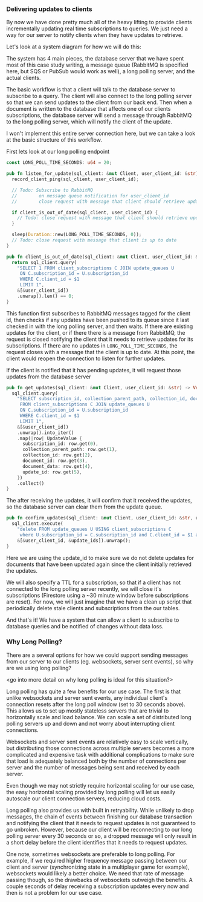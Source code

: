 ### Delivering updates to clients

By now we have done pretty much all of the heavy lifting to provide clients incrementally updating real time subscriptions to queries. We just need a way for our server to notify clients when they have updates to retrieve.

Let's look at a system diagram for how we will do this:

<system diagram>

The system has 4 main pieces, the database server that we have spent most of this case study writing, a message queue (RabbitMQ is specified here, but SQS or PubSub would work as well), a long polling server, and the actual clients.

The basic workflow is that a client will talk to the database server to subscribe to a query. The client will also connect to the long polling server so that we can send updates to the client from our back end. Then when a document is written to the database that affects one of our clients subscriptions, the database server will send a message through RabbitMQ to the long polling server, which will notify the client of the update.

I won't implement this entire server connection here, but we can take a look at the basic structure of this workflow.

First lets look at our long polling endpoint

```rust
const LONG_POLL_TIME_SECONDS: u64 = 20;

pub fn listen_for_update(sql_client: &mut Client, user_client_id: &str) {
  record_client_ping(sql_client, user_client_id);

  // Todo: Subscribe to RabbitMQ
  //		on message queue notification for user_client_id
  //    	close request with message that client should retrieve updates

  if client_is_out_of_date(sql_client, user_client_id) {
    // Todo: close request with message that client should retrieve updates
  }

  sleep(Duration::new(LONG_POLL_TIME_SECONDS, 0));
  // Todo: close request with message that client is up to date
}

pub fn client_is_out_of_date(sql_client: &mut Client, user_client_id: &str) -> bool {
  return sql_client.query(
    "SELECT 1 FROM client_subscriptions C JOIN update_queues U
     ON C.subscription_id = U.subscription_id 
     WHERE C.client_id = $1 
     LIMIT 1",
    &[&user_client_id])
    .unwrap().len() == 0;
}
```

This function first subscribes to RabbitMQ messages tagged for the client id, then checks if any updates have been pushed to its queue since it last checked in with the long polling server, and then waits. If there are existing updates for the client, or if there there is a message from RabbitMQ, the request is closed notifying the client that it needs to retrieve updates for its subscriptions. If there are no updates in `LONG_POLL_TIME_SECONDS`, the request closes with a message that the client is up to date. At this point, the client would reopen the connection to listen for further updates.

If the client is notified that it has pending updates, it will request those updates from the database server

```rust
pub fn get_updates(sql_client: &mut Client, user_client_id: &str) -> Vec<UpdateValue> {
  sql_client.query(
    "SELECT subscription_id, collection_parent_path, collection_id, document_id, document_data, update_id
     FROM client_subscriptions C JOIN update_queues U 
     ON C.subscription_id = U.subscription_id 
     WHERE C.client_id = $1 
     LIMIT 1",
    &[&user_client_id])
    .unwrap().into_iter()
    .map(|row| UpdateValue {
      subscription_id: row.get(0),
      collection_parent_path: row.get(1),
      collection_id: row.get(2),
      document_id: row.get(3),
      document_data: row.get(4),
      update_id: row.get(5),
    })
    .collect()
}
```

The after receiving the updates, it will confirm that it received the updates, so the database server can clear them from the update queue.

```rust
pub fn confirm_updates(sql_client: &mut Client, user_client_id: &str, update_ids: &[String]) {
  sql_client.execute(
    "delete FROM update_queues U USING client_subscriptions C 
     where U.subscription_id = C.subscription_id and C.client_id = $1 and U.update_id IN $2",
    &[&user_client_id, &update_ids]).unwrap();
}
```

Here we are using the update_id to make sure we do not delete updates for documents that have been updated again since the client initially retrieved the updates. 

We will also specify a TTL for a subscription, so that if a client has not connected to the long polling server recently, we will close it's subscriptions (Firestore using a ~30 minute window before subscriptions are reset). For now, we will just imagine that we have a clean up script that periodically delete stale clients and subscriptions from the our tables.  <Move this to just be in the bonus section>

And that's it! We have a system that can allow a client to subscribe to database queries and be notified of changes without data loss. 

### Why Long Polling?

There are a several options for how we could support sending messages from our server to our clients (eg. websockets, server sent events), so why are we using long polling? 

<go into more detail on why long polling is ideal for this situation?>

Long polling has quite a few benefits for our use case. The first is that unlike websockets and server sent events, any individual client's connection resets after the long poll window (set to 30 seconds above). This allows us to set up mostly stateless servers that are trivial to horizontally scale and load balance. We can scale a set of distributed long polling servers up and down and not worry about interrupting client connections.

Websockets and server sent events are relatively easy to scale vertically, but distributing those connections across multiple servers becomes a more complicated and expensive task with additional complications to make sure that load is adequately balanced both by the number of connections per server and the number of messages being sent and received by each server.

Even though we may not strictly require horizontal scaling for our use case, the easy horizontal scaling provided by long polling will let us easily autoscale our client connection servers, reducing cloud costs. 

Long polling also provides us with built in retryability. While unlikely to drop messages, the chain of events between finishing our database transaction and notifying the client that it needs to request updates is not guaranteed to go unbroken. However, because our client will be reconnecting to our long polling server every 30 seconds or so, a dropped message will only result in a short delay before the client identifies that it needs to request updates. 

One note, sometimes websockets are preferable to long polling. For example, if we required higher frequency message passing between our client and server (synchronizing state in a multiplayer game for example), websockets would likely a better choice. We need that rate of message passing though, so the drawbacks of websockets outweigh the benefits. A couple seconds of delay receiving a subscription updates every now and then is not a problem for our use case.

